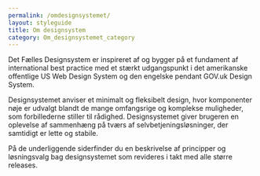 ```yaml
---
permalink: /omdesignsystemet/
layout: styleguide
title: Om designsystem
category: Om_designsystemet_category
---
```

<p>Det Fælles Designsystem er inspireret af og bygger på et fundament af international best practice med et stærkt udgangspunkt i det amerikanske offentlige US Web Design System og den engelske pendant GOV.uk Design System. </p>
<p>Designsystemet anviser et minimalt og fleksibelt design, hvor komponenter nøje er udvalgt blandt de mange omfangsrige og komplekse muligheder, som forbillederne stiller til rådighed. Designsystemet giver brugeren en oplevelse af sammenhæng på tværs af selvbetjeningsløsninger, der samtidigt er lette og stabile.</p>
<p>På de underliggende siderfinder du en beskrivelse af principper og løsningsvalg bag designsystemet som revideres i takt med alle større releases.</p>